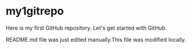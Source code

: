 # my1gitrepo
Here is my first GitHub repository. Let's get started with GitHub.

README.md file was just edited manually.This file was modified locally.
